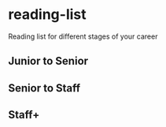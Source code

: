 # reading-list
Reading list for different stages of your career

## Junior to Senior


## Senior to Staff


## Staff+
